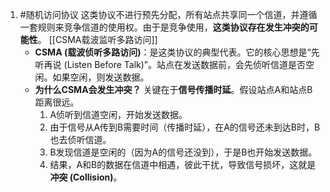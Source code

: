 1. #随机访问协议 
	这类协议不进行预先分配，所有站点共享同一个信道，并遵循一套规则来竞争信道的使用权。由于是竞争使用，**这类协议存在发生冲突的可能性**。 [[CSMA载波监听多路访问]] 
    *   **CSMA (载波侦听多路访问)**：是这类协议的典型代表。它的核心思想是“先听再说 (Listen Before Talk)”。站点在发送数据前，会先侦听信道是否空闲。如果空闲，则发送数据。
    *   **为什么CSMA会发生冲突？** 关键在于**信号传播时延**。假设站点A和站点B距离很远。
        1.  A侦听到信道空闲，开始发送数据。
        2.  由于信号从A传到B需要时间（传播时延），在A的信号还未到达B时，B也去侦听信道。
        3.  B发现信道是空闲的（因为A的信号还没到），于是B也开始发送数据。
        4.  结果，A和B的数据在信道中相遇，彼此干扰，导致信号损坏，这就是**冲突 (Collision)**。